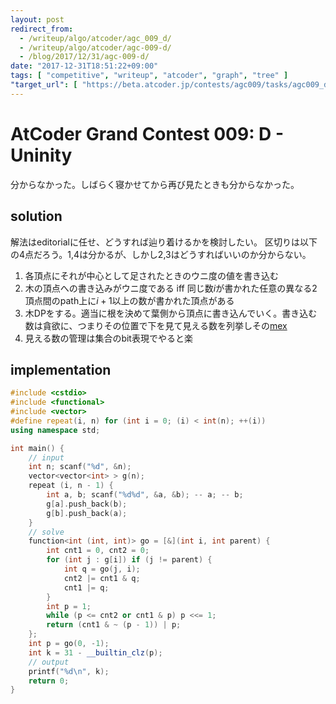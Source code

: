 ```yaml
---
layout: post
redirect_from:
  - /writeup/algo/atcoder/agc_009_d/
  - /writeup/algo/atcoder/agc-009-d/
  - /blog/2017/12/31/agc-009-d/
date: "2017-12-31T18:51:22+09:00"
tags: [ "competitive", "writeup", "atcoder", "graph", "tree" ]
"target_url": [ "https://beta.atcoder.jp/contests/agc009/tasks/agc009_d" ]
---
```


# AtCoder Grand Contest 009: D - Uninity

分からなかった。しばらく寝かせてから再び見たときも分からなかった。

## solution

解法はeditorialに任せ、どうすれば辿り着けるかを検討したい。
区切りは以下の$4$点だろう。1,4は分かるが、しかし2,3はどうすればいいのか分からない。

1.  各頂点にそれが中心として足されたときのウニ度の値を書き込む
2.  木の頂点への書き込みがウニ度である iff 同じ数$i$が書かれた任意の異なる$2$頂点間のpath上に$i + 1$以上の数が書かれた頂点がある
3.  木DPをする。適当に根を決めて葉側から頂点に書き込んでいく。書き込む数は貪欲に、つまりその位置で下を見て見える数を列挙しその[mex](https://en.wikipedia.org/wiki/Mex_\(mathematics\))
4.  見える数の管理は集合のbit表現でやると楽

## implementation

``` c++
#include <cstdio>
#include <functional>
#include <vector>
#define repeat(i, n) for (int i = 0; (i) < int(n); ++(i))
using namespace std;

int main() {
    // input
    int n; scanf("%d", &n);
    vector<vector<int> > g(n);
    repeat (i, n - 1) {
        int a, b; scanf("%d%d", &a, &b); -- a; -- b;
        g[a].push_back(b);
        g[b].push_back(a);
    }
    // solve
    function<int (int, int)> go = [&](int i, int parent) {
        int cnt1 = 0, cnt2 = 0;
        for (int j : g[i]) if (j != parent) {
            int q = go(j, i);
            cnt2 |= cnt1 & q;
            cnt1 |= q;
        }
        int p = 1;
        while (p <= cnt2 or cnt1 & p) p <<= 1;
        return (cnt1 & ~ (p - 1)) | p;
    };
    int p = go(0, -1);
    int k = 31 - __builtin_clz(p);
    // output
    printf("%d\n", k);
    return 0;
}
```
